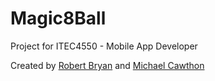 # Magic8Ball
Project for ITEC4550 - Mobile App Developer 

Created by [Robert Bryan](https://www.github.com/rbryan21) and [Michael Cawthon](https://www.github.com/mcawthon)
